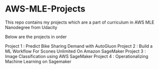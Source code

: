 # AWS-MLE-Projects
This repo contains my projects which are a part of curriculum in AWS MLE Nanodegree from Udacity

Below are the projects in order

Project 1 : Predict Bike Sharing Demand with AutoGluon
Project 2 : Build a ML Workflow For Scones Unlimited On Amazon SageMaker
Project 3 : Image Classification using AWS SageMaker
Project 4 : Operationalizing Machine Learning on Sagemaker
